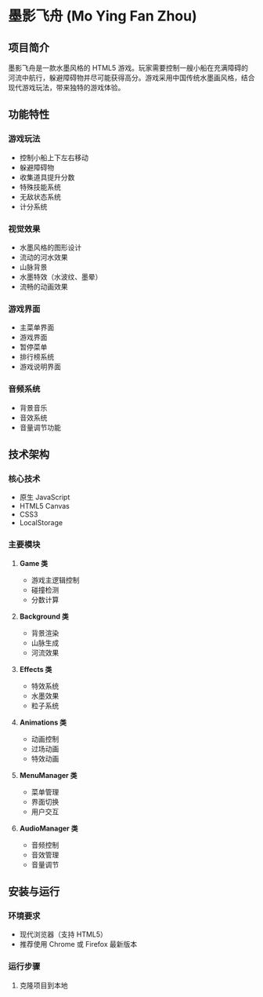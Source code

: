 # 墨影飞舟 (Mo Ying Fan Zhou)

## 项目简介
墨影飞舟是一款水墨风格的 HTML5 游戏。玩家需要控制一艘小船在充满障碍的河流中航行，躲避障碍物并尽可能获得高分。游戏采用中国传统水墨画风格，结合现代游戏玩法，带来独特的游戏体验。

## 功能特性

### 游戏玩法
- 控制小船上下左右移动
- 躲避障碍物
- 收集道具提升分数
- 特殊技能系统
- 无敌状态系统
- 计分系统

### 视觉效果
- 水墨风格的图形设计
- 流动的河水效果
- 山脉背景
- 水墨特效（水波纹、墨晕）
- 流畅的动画效果

### 游戏界面
- 主菜单界面
- 游戏界面
- 暂停菜单
- 排行榜系统
- 游戏说明界面

### 音频系统
- 背景音乐
- 音效系统
- 音量调节功能

## 技术架构

### 核心技术
- 原生 JavaScript
- HTML5 Canvas
- CSS3
- LocalStorage

### 主要模块
1. **Game 类**
   - 游戏主逻辑控制
   - 碰撞检测
   - 分数计算

2. **Background 类**
   - 背景渲染
   - 山脉生成
   - 河流效果

3. **Effects 类**
   - 特效系统
   - 水墨效果
   - 粒子系统

4. **Animations 类**
   - 动画控制
   - 过场动画
   - 特效动画

5. **MenuManager 类**
   - 菜单管理
   - 界面切换
   - 用户交互

6. **AudioManager 类**
   - 音频控制
   - 音效管理
   - 音量调节

## 安装与运行

### 环境要求
- 现代浏览器（支持 HTML5）
- 推荐使用 Chrome 或 Firefox 最新版本

### 运行步骤
1. 克隆项目到本地 
